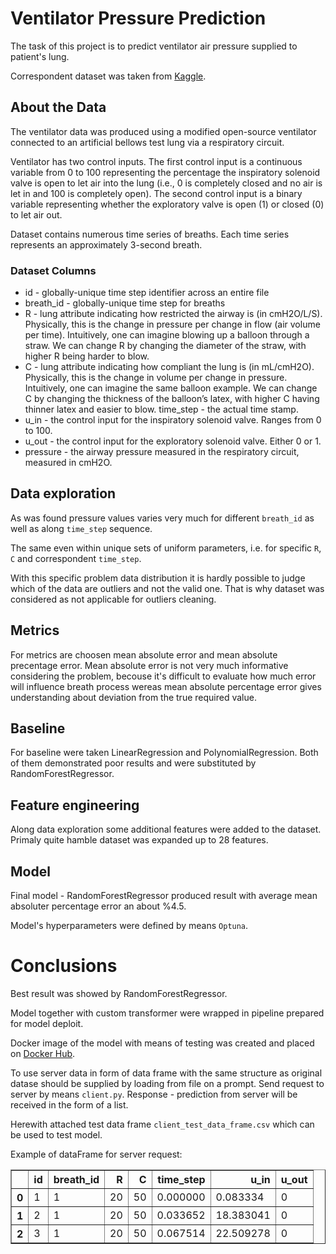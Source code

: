 # Ventilator Pressure Prediction

The task of this project is to predict ventilator air pressure supplied to patient's lung.

Correspondent dataset was taken from [Kaggle](https://www.kaggle.com/competitions/ventilator-pressure-prediction/overview).

## About the Data
The ventilator data was produced using a modified open-source ventilator connected to an artificial bellows test lung via a respiratory circuit. 

Ventilator has two control inputs. The first control input is a continuous variable from 0 to 100 representing the percentage the inspiratory solenoid valve is open to let air into the lung (i.e., 0 is completely closed and no air is let in and 100 is completely open). The second control input is a binary variable representing whether the exploratory valve is open (1) or closed (0) to let air out.

Dataset contains numerous time series of breaths. Each time series represents an approximately 3-second breath. 

### Dataset Columns
* id - globally-unique time step identifier across an entire file
* breath_id - globally-unique time step for breaths
* R - lung attribute indicating how restricted the airway is (in cmH2O/L/S). Physically, this is the change in pressure per change in flow (air volume per time). Intuitively, one can imagine blowing up a balloon through a straw. We can change R by changing the diameter of the straw, with higher R being harder to blow.
* C - lung attribute indicating how compliant the lung is (in mL/cmH2O). Physically, this is the change in volume per change in pressure. Intuitively, one can imagine the same balloon example. We can change C by changing the thickness of the balloon’s latex, with higher C having thinner latex and easier to blow.
time_step - the actual time stamp.
* u_in - the control input for the inspiratory solenoid valve. Ranges from 0 to 100.
* u_out - the control input for the exploratory solenoid valve. Either 0 or 1.
* pressure - the airway pressure measured in the respiratory circuit, measured in cmH2O.

## Data exploration

As was found pressure values varies very much for different `breath_id` as well as along `time_step` sequence.

The same even within unique sets of uniform parameters, i.e. for specific `R`, `C` and correspondent `time_step`.

With this specific problem data distribution it is hardly possible to judge which of the data are outliers and not the valid one. That is why dataset was considered as not applicable for outliers cleaning.

## Metrics

For metrics are choosen mean absolute error and mean absolute precentage error. Mean absolute error is not very much informative considering the problem, becouse it's difficult to evaluate how much error will influence breath process wereas mean absolute percentage error gives understanding about deviation from the true required value.




## Baseline

For baseline were taken LinearRegression and PolynomialRegression. Both of them demonstrated poor results and were substituted by RandomForestRegressor.

## Feature engineering

Along data exploration some additional features were added to the dataset. Primaly quite hamble dataset was expanded up to 28 features.

## Model

Final model - RandomForestRegressor produced result with average mean absoluter percentage error an about %4.5. 

Model's hyperparameters were defined by means `Optuna`.

# Conclusions

Best result was showed by RandomForestRegressor.

Model together with custom transformer were wrapped in pipeline prepared for model deploit. 

Docker image of the model with means of testing was created and placed on [Docker Hub](https://hub.docker.com/repository/docker/squir/web/general). 

To use server data in form of data frame with the same structure as original datase should be supplied by loading from file on a prompt. Send request to server by means `client.py`. Response - prediction from server will be received in the form of a list. 

Herewith attached test data frame `client_test_data_frame.csv` which can be used to test model.

Example of dataFrame for server request:

<div>
<style scoped>
    .dataframe tbody tr th:only-of-type {
        vertical-align: middle;
    }

    .dataframe tbody tr th {
        vertical-align: top;
    }

    .dataframe thead th {
        text-align: right;
    }
</style>
<table border="1" class="dataframe">
  <thead>
    <tr style="text-align: right;">
      <th></th>
      <th>id</th>
      <th>breath_id</th>
      <th>R</th>
      <th>C</th>
      <th>time_step</th>
      <th>u_in</th>
      <th>u_out</th>
    </tr>
  </thead>
  <tbody>
    <tr>
      <th>0</th>
      <td>1</td>
      <td>1</td>
      <td>20</td>
      <td>50</td>
      <td>0.000000</td>
      <td>0.083334</td>
      <td>0</td>
    </tr>
    <tr>
      <th>1</th>
      <td>2</td>
      <td>1</td>
      <td>20</td>
      <td>50</td>
      <td>0.033652</td>
      <td>18.383041</td>
      <td>0</td>
    </tr>
    <tr>
      <th>2</th>
      <td>3</td>
      <td>1</td>
      <td>20</td>
      <td>50</td>
      <td>0.067514</td>
      <td>22.509278</td>
      <td>0</td>
    </tr>
  </tbody>
</table>
</div>